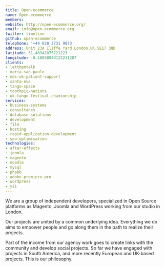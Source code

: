 ```yaml
---
title: Open-ecommerce
name: Open-ecommerce
members: 
website: http://open-ecommerce.org/
email: info@open-ecommerce.org
twitter: timeline
github: open-ecommerce
telephone: '+44 020 3731 9073'
address: Unit 23A Iliffe Yard,London,UK,SE17 3QD
latitude: 51.48941875721223
longitude: -0.10058949123231287
clients: 
- letthemtalk
- maria-sao-paulo
- mds-uk-patient-support
- santa-eva
- tango-space
- toothpic-nations
- uk-tango-festival-chamionship
services: 
- business-systems
- consultancy
- database-solutions
- development
- film
- hosting
- rapid-application-development
- seo-optimisation
technologies: 
- after-effects
- joomla
- magento
- moodle
- mysql
- phpbb
- adobe-premiere-pro
- wordpress
- yii
---
```


We are a group of independent developers, specialized in Open Source platforms as Magento, Joomla and WordPress working from our studio in London.

Our projects are united by a common underlying idea. Everything we do aims to empower people and go along them in the path to realize their projects.

Part of the income from our agency work goes to create links with the community and develop social projects. So far we have engaged with projects in South America, and more recently European and UK-based projects. This is our philosophy.

